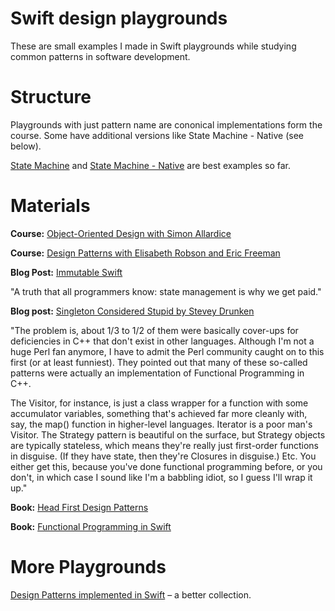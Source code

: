 # Swift design playgrounds

These are small examples I made in Swift playgrounds while studying common patterns in software development.

# Structure

Playgrounds with just pattern name are cononical implementations form the course. Some have additional versions like State Machine - Native (see below).

[State Machine](https://github.com/ihrd/Design-Patterns-Playground/blob/master/State%20Machine.playground/section-1.swift) and [State Machine - Native](https://github.com/ihrd/Design-Patterns-Playground/blob/master/State%20Machine%20-%20Native.playground/section-1.swift) are best examples so far.

# Materials

**Course:** [Object-Oriented Design with Simon Allardice](http://www.lynda.com/Programming-tutorials/Foundations-of-Programming-Object-Oriented-Design/96949-2.html)

**Course:** [Design Patterns with Elisabeth Robson and Eric Freeman](http://www.lynda.com/Developer-Programming-Foundations-tutorials/Foundations-Programming-Design-Patterns/135365-2.html)

**Blog Post:** [Immutable Swift](http://nomothetis.svbtle.com/immutable-swift)

"A truth that all programmers know: state management is why we get paid."

**Blog post:** [Singleton Considered Stupid by Stevey Drunken](http://web.archive.org/web/20120221103151/http://sites.google.com/site/steveyegge2/singleton-considered-stupid)

"The problem is, about 1/3 to 1/2 of them were basically cover-ups for deficiencies in C++ that don't exist in other languages. Although I'm not a huge Perl fan anymore, I have to admit the Perl community caught on to this first (or at least funniest). They pointed out that many of these so-called patterns were actually an implementation of Functional Programming in C++. 

The Visitor, for instance, is just a class wrapper for a function with some accumulator variables, something that's achieved far more cleanly with, say, the map() function in higher-level languages. Iterator is a poor man's Visitor. The Strategy pattern is beautiful on the surface, but Strategy objects are typically stateless, which means they're really just first-order functions in disguise. (If they have state, then they're Closures in disguise.) Etc. You either get this, because you've done functional programming before, or you don't, in which case I sound like I'm a babbling idiot, so I guess I'll wrap it up."


**Book:** [Head First Design Patterns](http://shop.oreilly.com/product/9780596007126.do)

**Book:** [Functional Programming in Swift](http://www.objc.io/books/#early-access)


# More Playgrounds

[Design Patterns implemented in Swift](https://github.com/ochococo/Design-Patterns-In-Swift) – a better collection.
